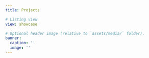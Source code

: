 ```yaml
---
title: Projects

# Listing view
view: showcase

# Optional header image (relative to `assets/media/` folder).
banner:
  caption: ''
  image: ''
---
```

